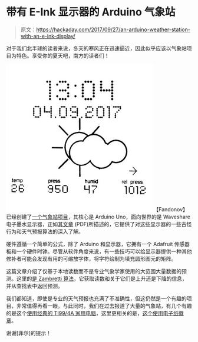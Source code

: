# 带有 E-Ink 显示器的 Arduino 气象站

> 原文：<https://hackaday.com/2017/09/27/an-arduino-weather-station-with-an-e-ink-display/>

对于我们北半球的读者来说，冬天的寒风正在迅速逼近，因此似乎应该以气象站项目为特色。享受你的夏天吧，南方的读者们！

![](img/fec665c307633743ffae074820ccc0f6.png)【Fandonov】已经创建了[一个气象站项目](https://github.com/fandonov/weatherstation)，其核心是 Arduino Uno，面向世界的是 Waveshare 电子墨水显示器，正如[其文章](https://github.com/fandonov/weatherstation/blob/master/english_description.pdf) (PDF)所描述的，它提供了对这些显示器的一些古怪行为和天气预报算法的深入了解。

硬件遵循一个简单的公式，除了 Arduino 和显示器，它拥有一个 Adafruit 传感器板和一个硬件时钟。尽管从软件角度来说，有一些技巧可以给显示器提供一种其他修补者可能会发现有用的可缩放字体，将字符绘制为填充圆形图元的矩阵。

这篇文章介绍了仅基于本地读数而不是专业气象学家使用的大范围大量数据的预测。这里的[是 Zambretti 算法](https://web.archive.org/web/20110610213848/http://www.meteormetrics.com/zambretti.htm)，它获取读数和关于它们是上升还是下降的信息，并从查找表中返回预测。

我们都知道，即使是专业的天气预报也充满了不准确性，但这仍然是一个有趣的项目，非常值得再看一眼。与此同时，我们在过去报道了大量的气象站，有几个有趣的是这个[使用经典的 TI99/4A 家用电脑](https://hackaday.com/2017/04/30/ti-994a-weather-station/)，这里更相关的是，[这个使用电子纸徽章](https://hackaday.com/2014/01/08/from-epaper-badge-to-weather-station/)。

谢谢[菲尔]的提示！